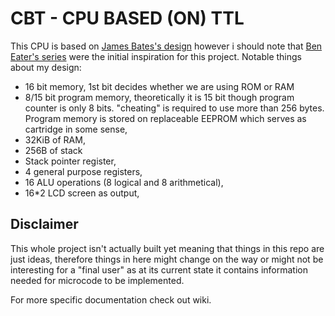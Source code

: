 # CBT - CPU BASED (ON) TTL

This CPU is based on [James Bates's design](https://www.youtube.com/watch?v=gqYFT6iecHw) however i should note that [Ben Eater's series](https://www.youtube.com/playlist?list=PLowKtXNTBypGqImE405J2565dvjafglHU) were the initial inspiration for this project. 
Notable things about my design: 

* 16 bit memory, 1st bit decides whether we are using ROM or RAM
* 8/15 bit program memory, theoretically it is 15 bit though program counter is only 8 bits. "cheating" is required to use more than 256 bytes. Program memory is stored on replaceable EEPROM which serves as cartridge in some sense,
* 32KiB of RAM,
* 256B of stack
* Stack pointer register,
* 4 general purpose registers,
* 16 ALU operations (8 logical and 8 arithmetical),
* 16*2 LCD screen as output,

## Disclaimer 

This whole project isn't actually built yet meaning that things in this repo are just ideas, therefore things in here might change on the way or might not be interesting for a "final user" as at its current state it contains information needed for microcode to be implemented.


For more specific documentation check out wiki.